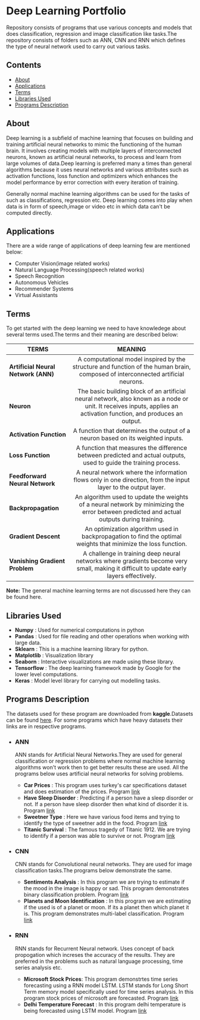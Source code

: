 # Deep Learning Portfolio

Repository consists of programs that use various concepts and models that does classification, regression and image classification like tasks.The repository consists of folders such as ANN, CNN and RNN which defines the type of neural network used to carry out various tasks.

## Contents
+ [About](#intro) 
+ [Applications](#applications) 
+ [Terms](#terms)
+ [Libraries Used](#library)
+ [Programs Description](#program)


<a id="intro"></a><h2>About</h2>

Deep learning is a subfield of machine learning that focuses on building and training artificial neural networks to mimic the functioning of the human brain. It involves creating models with multiple layers of interconnected neurons, known as artificial neural networks, to process and learn from large volumes of data.Deep learning is preferred many a times than general algorithms because it uses neural networks and various attributes such as activation functions, loss function and optimizers which enhances the model performance by error correction with every iteration of training.


Generally normal machine learning algorithms can be used for the tasks of such as classifications, regression etc. Deep learning comes into play when data is in form of speech,image or video etc in which data can't be computed directly.

<a id="applications"></a><h2>Applications</h2>
There are a wide range of applications of deep learning few are mentioned below:

+ Computer Vision(image related works)
+ Natural Language Processing(speech related works)
+ Speech Recognition
+ Autonomous Vehicles
+ Recommender Systems
+ Virtual Assistants


<a id="terms"></a><h2>Terms</h2>
To get started with the deep learning we need to have knowledege about several terms used.The terms and their meaning are described below:

| TERMS        | MEANING       
| ------------- |:-------------:|
**Artificial Neural Network (ANN)** | A computational model inspired by the structure and function of the human brain, composed of interconnected artificial neurons.
**Neuron** | The basic building block of an artificial neural network, also known as a node or unit. It receives inputs, applies an activation function, and produces an output.
**Activation Function** | A function that determines the output of a neuron based on its weighted inputs.
**Loss Function** | A function that measures the difference between predicted and actual outputs, used to guide the training process.
**Feedforward Neural Network** | A neural network where the information flows only in one direction, from the input layer to the output layer.
**Backpropagation** |An algorithm used to update the weights of a neural network by minimizing the error between predicted and actual outputs during training.
**Gradient Descent** | An optimization algorithm used in backpropagation to find the optimal weights that minimize the loss function.
**Vanishing Gradient Problem** | A challenge in training deep neural networks where gradients become very small, making it difficult to update early layers effectively.

**Note:** The general machine learning terms are not discussed here they can be found here.

## Libraries Used
+ **Numpy** : Used for numerical computations in python
+ **Pandas** : Used for file reading and other operations when working with large data.
+ **Sklearn** : This is a machine learning library for python.
+ **Matplotlib** : Visualization library
+ **Seaborn** : Interactive visualizations are made using these library.
+ **Tensorflow** : The deep learning framework made by Google for the lower level computations.
+ **Keras** : Model level library for carrying out modelling tasks.


<a id="program"></a><h2>Programs Description</h2>

The datasets used for these program are downloaded from **kaggle**.Datasets can be found [here](https://github.com/Sandy0002/Deep-Learning-Exercises/tree/main/Datasets).
For some programs which have heavy datasets their links are in respective programs. 


+ ### ANN
  ANN stands for Artificial Neural Networks.They are used for general classification or regression problems where normal machine learning algorithms won't work then to get better results these are used.
  All the programs below uses artificial neural networks for solving problems.
  + **Car Prices** : This program uses turkey's car specifications dataset and does estimation of the prices. Program [link](https://github.com/Sandy0002/Deep-Learning-Exercises/blob/main/ANN/car_price.py)
  + **Have Sleep Disorder** : Predicting if a person have a sleep disorder or not. If a person have sleep disorder then what kind of disorder it is. Program [link](https://github.com/Sandy0002/Deep-Learning-Exercises/blob/main/ANN/have_sleep_disorder.py)
  + **Sweetner Type** : Here we have various food items and trying to identify the type of sweetner add in the food. Program [link](https://github.com/Sandy0002/Deep-Learning-Exercises/blob/main/ANN/sweetener_type.py)
  + **Titanic Survival** : The famous tragedy of Titanic 1912. We are trying to identify if a person was able to survive or not. Program [link](https://github.com/Sandy0002/Deep-Learning-Exercises/blob/main/ANN/titanic.py)


+ ### CNN
  CNN stands for Convolutional neural networks. They are used for  image classification tasks.The programs below demonstrate the same.
  + **Sentiments Analysis** : In this program we are trying to estimate if the mood in the image is happy or sad. This program demonstrates binary classification problem. Program [link](https://github.com/Sandy0002/Deep-Learning-Exercises/blob/main/CNN/planets__identification%20copy.py)
  + **Planets and Moon Identification** : In this program we are estimating if the used is of a planet or moon. If its a planet then which planet it is. This program demonstrates multi-label classification. Program [link](https://github.com/Sandy0002/Deep-Learning-Exercises/blob/main/CNN/sentiments__analysis.py)

+ ### RNN
  RNN stands for Recurrent Neural network. Uses concept of back propogation which increses the accuracy of the results. They are preferred in the problems such as natural language processing, time series analysis etc.

  + **Microsoft Stock Prices**: This program demonstrtes time series forecasting using a RNN model LSTM. LSTM stands for Long Short Term memory model specifically used for time series analysis. In this program stock prices of microsoft are forecasted. Program [link](https://github.com/Sandy0002/Deep-Learning-Exercises/blob/main/RNN/ms_stocks_price.py)
  + **Delhi Temperature Forecast** : In this program delhi temperature is being forecasted using LSTM model. Program [link](https://github.com/Sandy0002/Deep-Learning-Exercises/blob/main/RNN/temperature_forecast_lstm.py)

